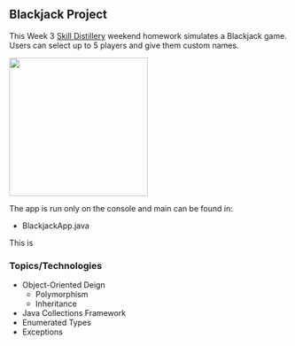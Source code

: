 ## Blackjack Project
This Week 3 [Skill Distillery](http://skilldistillery.com) weekend homework simulates a Blackjack game.  
Users can select up to 5 players and give them custom names.

<img src="https://github.com/tapparoo/BlackjackProject/images/BlackjackScreenshot.png" width="250">

The app is run only on the console and main can be found in:
- BlackjackApp.java

This is 

### Topics/Technologies
- Object-Oriented Deign
  - Polymorphism
  - Inheritance
- Java Collections Framework
- Enumerated Types
- Exceptions